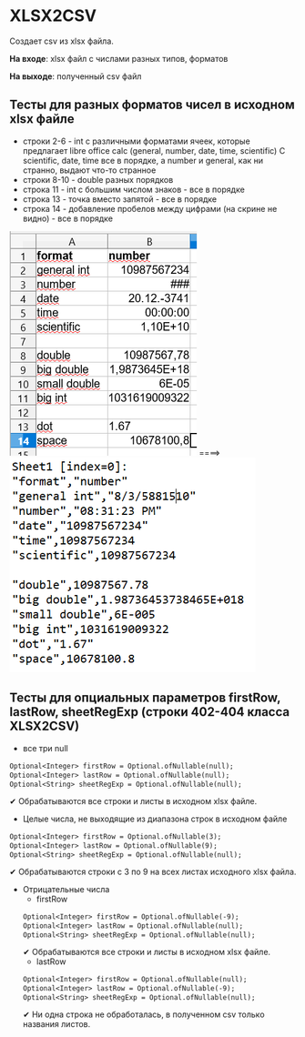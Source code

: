 # XLSX2CSV

Создает csv из xlsx файла.

**На входе**: xlsx файл с числами разных типов, форматов

**На выходе**: полученный csv файл


## Тесты для разных форматов чисел в исходном xlsx файле

* строки 2-6 - int с различными форматами ячеек, которые предлагает libre office calc (general, number, date, time, scientific)
C scientific, date, time все в порядке, а number и general, как ни странно, выдают что-то странное
* строки 8-10 - double разных порядков
* строка 11 - int с большим числом знаков - все в порядке
* строка 13 - точка вместо запятой - все в порядке
* строка 14 - добавление пробелов между цифрами (на скрине не видно) - все в порядке

![from](/img/xl.PNG)  ====>  ![to](img/csv.PNG)

## Тесты для опциальных параметров firstRow, lastRow, sheetRegExp (строки 402-404 класса XLSX2CSV)

* все три null
```
Optional<Integer> firstRow = Optional.ofNullable(null);
Optional<Integer> lastRow = Optional.ofNullable(null);
Optional<String> sheetRegExp = Optional.ofNullable(null);
```
✔ Обрабатываются все строки и листы в исходном xlsx файле.

* Целые числа, не выходящие из диапазона строк в исходном файле
```
Optional<Integer> firstRow = Optional.ofNullable(3);
Optional<Integer> lastRow = Optional.ofNullable(9);
Optional<String> sheetRegExp = Optional.ofNullable(null);
```
✔ Обрабатываются строки с 3 по 9 на всех листах исходного xlsx файла.

* Отрицательные числа
  * firstRow
  ```
  Optional<Integer> firstRow = Optional.ofNullable(-9);
  Optional<Integer> lastRow = Optional.ofNullable(null);
  Optional<String> sheetRegExp = Optional.ofNullable(null);
  ```
  ✔ Обрабатываются все строки и листы в исходном xlsx файле.
  * lastRow
  ```
  Optional<Integer> firstRow = Optional.ofNullable(null);
  Optional<Integer> lastRow = Optional.ofNullable(-9);
  Optional<String> sheetRegExp = Optional.ofNullable(null);
  ```
  ✔ Ни одна строка не обработалась, в полученном csv только названия листов.
